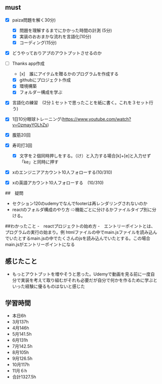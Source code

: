 


## must
- [x] paiza問題を解く30分)
  - [x] 問題を理解するまでにかかった時間の計測 (5分)
  - [x] 実装のおおまかな流れを言語化(10分)
  - [x] コーディング(15分)
- [x] どうやっておりアプのアウトプットさせるのか
- [ ] Thanks app作成
  - [x]　誰にアイテムを贈るかのプログラムを作成する
  - [x] githubにプロジェクト作成
  - [x] 環境構築
  - [x] フォルダー構成を学ぶ
- [x] 言語化の練習　(2分１セットで思ったことを紙に書く。これを３セット行う)
- [x] 1日10分眼球トレーニング(https://www.youtube.com/watch?v=OzmayYOLhZs)
- [x] 腹筋20回
- [x] 寿司打3回
  - [x] 文字を２個同時押しをする。（け）と入力する場合[k]+[e]と入力せず「ke」と同時に押す
- [x] xのエンジニアアカウント10人フォローする(10/310)
- [x] xの英語アカウント10人フォローする　(10/310)
     

##　疑問
- セクション120のudemyでなんでfooterは再レンダリングされないのか
- reactのフォルダ構成のやり方
  ⇨機能ごとに分けるかファイルタイプ別に分ける。


##わかったこと
-　reactプロジェクトの始め方
-　エントリーポイントとは、プログラムの実行の始まり。例 htmlファイルの中でmain.jsファイルを読み込んでいたとするmain.jsの中でたくさんのjsを読み込んでいたとする。この場合main.jsがエントリーポイントになる



## 感じたこと
- もっとアウトプットを増やそうと思った。Udemyで動画を見る前に一度自分で実装を考えて取り組むがそれも必要だが自分で何かを作るために学ぶといった経験に優るものはないと感じた


## 学習時間
  - 本日6h
  - 3月137h
  - 4月146h
  - 5月141.5h
  - 6月131h
  - 7月142.5h
  - 8月105h
  - 9月126.5h
  - 10月117h
  - 11月６h
  - 合計1327.5h
    






